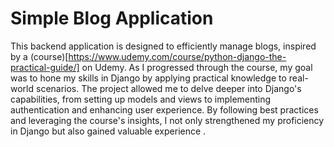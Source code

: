 # Simple Blog Application

This backend application is designed to efficiently manage blogs, inspired by a (course)[https://www.udemy.com/course/python-django-the-practical-guide/] on Udemy. As I progressed through the course, my goal was to hone my skills in Django by applying practical knowledge to real-world scenarios. The project allowed me to delve deeper into Django's capabilities, from setting up models and views to implementing authentication and enhancing user experience. By following best practices and leveraging the course's insights, I not only strengthened my proficiency in Django but also gained valuable experience .